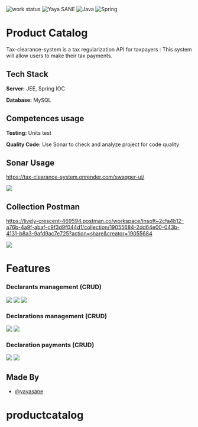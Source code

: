 ![work status](https://img.shields.io/badge/work-on%20progress-red.svg)
![Yaya SANE](https://img.shields.io/badge/Yaya%20SANE-Java-green)
![Java](https://img.shields.io/badge/Yaya%20SANE-JEE-yellowgreen)
![Spring](https://img.shields.io/badge/Yaya%20SANE-Spring%20boot-green)

# Product Catalog

Tax-clearance-system is a tax regularization API for taxpayers :
This system will allow users to make their tax payments.

## Tech Stack

**Server:** JEE, Spring IOC

**Database:** MySQL

## Competences usage

**Testing:** Units test

**Quality Code:** Use Sonar to check and analyze project for code quality

## Sonar Usage

https://tax-clearance-system.onrender.com/swagger-ui/

![](https://github.com/yayasane/tax-clearance-system/blob/main/screenshots/api-doc.png)

## Collection Postman

https://lively-crescent-469594.postman.co/workspace/Insoft~2cfa4b12-a76b-4a9f-abaf-c9f3d9f044d1/collection/19055684-2dd64e00-043b-4131-b8a3-9afd9ac7e725?action=share&creator=19055684

![](https://github.com/yayasane/tax-clearance-system/blob/main/screenshots/collection-postman.png)

# Features

### Declarants management (CRUD)

![](https://github.com/yayasane/tax-clearance-system/blob/main/screenshots/create-declarant.png)
![](https://github.com/yayasane/tax-clearance-system/blob/main/screenshots/retrieve-declarants.png)
![](https://github.com/yayasane/tax-clearance-system/blob/main/screenshots/retrieve-declarant-declarations.png)

### Declarations management (CRUD)

![](https://github.com/yayasane/tax-clearance-system/blob/main/screenshots/create-declaration.png)
![](https://github.com/yayasane/tax-clearance-system/blob/main/screenshots/retrieve-declarations.png)

### Declaration payments (CRUD)

![](https://github.com/yayasane/tax-clearance-system/blob/main/screenshots/create-payment.png)
![](https://github.com/yayasane/tax-clearance-system/blob/main/screenshots/retrieve-payments.png)

## Made By

- [@yayasane](https://github.com/yayasane)
# productcatalog
